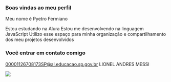 ### Boas vindas ao meu perfil

Meu nome é Pyetro Fermiano

Estou estudando na Alura
Estou me desenvolvendo na linguagem JavaScript
Utilizo esse espaço para minha organização e compartilhamento dos meu projetos desenvolvidos

### Você entrar em contato comigo 

00001126708173SP@al.educacao.sp.gov.br
LIONEL ANDRES MESSI

![](https://media1.tenor.com/m/tJr565OBPJUAAAAC/messi-bar%C3%A7a.gif)
